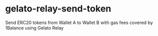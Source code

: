# gelato-relay-send-token
Send ERC20 tokens from Wallet A to Wallet B with gas fees covered by 1Balance using Gelato Relay
